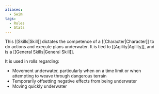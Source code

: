 ```yaml
---
aliases:
  - Swim
tags:
  - Rules
  - Stats
---
```

This [[Skills|Skill]] dictates the competence of a [[Character|Character]] to do actions and execute plans underwater. It is tied to [[Agility|Agility]], and is a [[General Skills|General Skill]].

It is used in rolls regarding:
- Movement underwater, particularly when on a time limit or when attempting to weave through dangerous terrain
- Temporarily offsetting negative effects from being underwater
- Moving quickly underwater